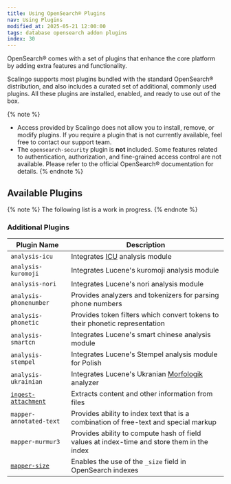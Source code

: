 ```yaml
---
title: Using OpenSearch® Plugins
nav: Using Plugins
modified_at: 2025-05-21 12:00:00
tags: database opensearch addon plugins
index: 30
---
```



OpenSearch® comes with a set of plugins that enhance the core platform by
adding extra features and functionality.

Scalingo supports most plugins bundled with the standard OpenSearch®
distribution, and also includes a curated set of additional, commonly used
plugins. All these plugins are installed, enabled, and ready to use out of the
box.

{% note %}
- Access provided by Scalingo does not allow you to install, remove, or modify
  plugins. If you require a plugin that is not currently available, feel free
  to contact our support team.
- The `opensearch-security` plugin is **not** included. Some features related
  to authentication, authorization, and fine-grained access control are not
  available. Please refer to the official OpenSearch® documentation for
  details.
{% endnote %}


## Available Plugins

{% note %}
The following list is a work in progress.
{% endnote %}

### Additional Plugins

| Plugin Name                              | Description                                       |
| ---------------------------------------- | --------------------------------------------------|
| `analysis-icu`                           | Integrates [ICU][icu] analysis module             |
| `analysis-kuromoji`                      | Integrates Lucene's kuromoji analysis module      |
| `analysis-nori`                          | Integrates Lucene's nori analysis module          |
| `analysis-phonenumber`                   | Provides analyzers and tokenizers for parsing phone numbers |
| `analysis-phonetic`                      | Provides token filters which convert tokens to their phonetic representation |
| `analysis-smartcn`                       | Integrates Lucene's smart chinese analysis module |
| `analysis-stempel`                       | Integrates Lucene's Stempel analysis module for Polish |
| `analysis-ukrainian`                     | Integrates Lucene's Ukranian [Morfologik][morfologik] analyzer  |
| [`ingest-attachment`][ingest-attachment] | Extracts content and other information from files |
| `mapper-annotated-text`                  | Provides ability to index text that is a combination of free-text and special markup |
| `mapper-murmur3`                         | Provides ability to compute hash of field values at index-time and store them in the index |
| [`mapper-size`][mapper-size]             | Enables the use of the `_size` field in OpenSearch indexes |


[icu]: https://icu.unicode.org/
[morfologik]: https://github.com/morfologik/morfologik-stemming
[ingest-attachment]: https://docs.opensearch.org/docs/2.19/install-and-configure/additional-plugins/ingest-attachment-plugin/
[mapper-size]: https://docs.opensearch.org/docs/2.19/install-and-configure/additional-plugins/mapper-size-plugin/
